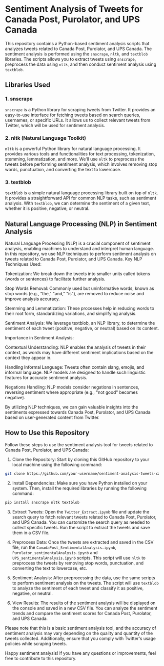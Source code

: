 # Sentiment Analysis of Tweets for Canada Post, Purolator, and UPS Canada

This repository contains a Python-based sentiment analysis scripts that analyzes tweets related to Canada Post, Purolator, and UPS Canada. The sentiment analysis is performed using the `snscrape`, `nltk`, and `textblob` libraries. The scripts allows you to extract tweets using `snscrape`, preprocess the data using `nltk`, and then conduct sentiment analysis using `textblob`.

## Libraries Used

### 1. snscrape
`snscrape` is a Python library for scraping tweets from Twitter. It provides an easy-to-use interface for fetching tweets based on search queries, usernames, or specific URLs. It allows us to collect relevant tweets from Twitter, which will be used for sentiment analysis.

### 2. nltk (Natural Language Toolkit)
`nltk` is a powerful Python library for natural language processing. It provides various tools and functionalities for text processing, tokenization, stemming, lemmatization, and more. We'll use `nltk` to preprocess the tweets before performing sentiment analysis, which involves removing stop words, punctuation, and converting the text to lowercase.

### 3. textblob
`textblob` is a simple natural language processing library built on top of `nltk`. It provides a straightforward API for common NLP tasks, such as sentiment analysis. With `textblob`, we can determine the sentiment of a given text, whether it is positive, negative, or neutral.

## Natural Language Processing (NLP) in Sentiment Analysis

Natural Language Processing (NLP) is a crucial component of sentiment analysis, enabling machines to understand and interpret human language. In this repository, we use NLP techniques to perform sentiment analysis on tweets related to Canada Post, Purolator, and UPS Canada.
Key NLP Techniques Used:

Tokenization: We break down the tweets into smaller units called tokens (words or sentences) to facilitate further analysis.

Stop Words Removal: Commonly used but uninformative words, known as stop words (e.g., "the," "and," "is"), are removed to reduce noise and improve analysis accuracy.

Stemming and Lemmatization: These processes help in reducing words to their root form, standardizing variations, and simplifying analysis.

Sentiment Analysis: We leverage textblob, an NLP library, to determine the sentiment of each tweet (positive, negative, or neutral) based on its content.

Importance in Sentiment Analysis:

Contextual Understanding: NLP enables the analysis of tweets in their context, as words may have different sentiment implications based on the context they appear in.

Handling Informal Language: Tweets often contain slang, emojis, and informal language. NLP models are designed to handle such linguistic features for accurate sentiment analysis.

Negations Handling: NLP models consider negations in sentences, reversing sentiment where appropriate (e.g., "not good" becomes negative).

By utilizing NLP techniques, we can gain valuable insights into the sentiments expressed towards Canada Post, Purolator, and UPS Canada based on user-generated content from Twitter.

## How to Use this Repository

Follow these steps to use the sentiment analysis tool for tweets related to Canada Post, Purolator, and UPS Canada:

1. Clone the Repository: Start by cloning this GitHub repository to your local machine using the following command:

```bash
git clone https://github.com/your-username/sentiment-analysis-tweets-canada.git
```

2. Install Dependencies: Make sure you have Python installed on your system. Then, install the required libraries by running the following command:

```bash
pip install snscrape nltk textblob
```

3. Extract Tweets: Open the `Twitter_Extract.ipynb` file and update the search query to fetch relevant tweets related to Canada Post, Purolator, and UPS Canada. You can customize the search query as needed to collect specific tweets. Run the script to extract the tweets and save them in a CSV file.

4. Preprocess Data: Once the tweets are extracted and saved in the CSV file, run the `CanadaPost_SentimentalAnalysis.ipynb`, `Purolator_sentimentalAnalysis.ipynb` and `UPS_sentimentalAnalysis.ipynb` scripts. This script will use `nltk` to preprocess the tweets by removing stop words, punctuation, and converting the text to lowercase, etc.

5. Sentiment Analysis: After preprocessing the data, use the same scripts to perform sentiment analysis on the tweets. The script will use `textblob` to analyze the sentiment of each tweet and classify it as positive, negative, or neutral.

6. View Results: The results of the sentiment analysis will be displayed on the console and saved in a new CSV file. You can analyze the sentiment trends and compare the sentiment scores for Canada Post, Purolator, and UPS Canada.

Please note that this is a basic sentiment analysis tool, and the accuracy of sentiment analysis may vary depending on the quality and quantity of the tweets collected. Additionally, ensure that you comply with Twitter's usage policies while scraping tweets.

Happy sentiment analysis! If you have any questions or improvements, feel free to contribute to this repository.
